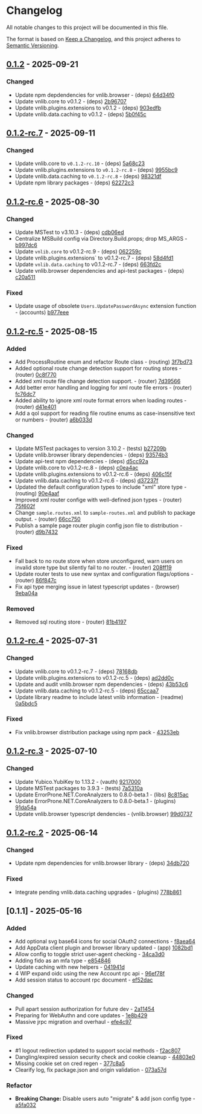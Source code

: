 # Changelog

All notable changes to this project will be documented in this file.

The format is based on [Keep a Changelog](https://keepachangelog.com/en/1.0.0/),
and this project adheres to [Semantic Versioning](https://semver.org/spec/v2.0.0.html).

## [0.1.2] - 2025-09-21

### Changed

- Update npm depdendencies for vnlib.browser - (deps) [64d34f0](https://git.vaughnnugent.com/cgit/vnuge/plugins-essentials.git/commit/?id=64d34f02d55803dc6e019f3fe5998ab327b0f84d)
- Update vnlib.core to v0.1.2 - (deps) [2b96707](https://git.vaughnnugent.com/cgit/vnuge/plugins-essentials.git/commit/?id=2b9670749624610708303053011dad66dfdde3d2)
- Update vnlib.plugins.extensions to v0.1.2 - (deps) [903edfb](https://git.vaughnnugent.com/cgit/vnuge/plugins-essentials.git/commit/?id=903edfba877a049452cb6fccbbf2fb3e5da8d60a)
- Update vnlib.data.caching to v0.1.2 - (deps) [5b0f45c](https://git.vaughnnugent.com/cgit/vnuge/plugins-essentials.git/commit/?id=5b0f45c6c56e588a9910ebbc51bf5e8c3a163e42)

## [0.1.2-rc.7] - 2025-09-11

### Changed

- Update vnlib.core to `v0.1.2-rc.10` - (deps) [5a68c23](https://git.vaughnnugent.com/cgit/vnuge/plugins-essentials.git/commit/?id=5a68c236115c69debb3357f2279d8d781d02dfe5)
- Update vnlib.plugins.extensions to `v0.1.2-rc.8` - (deps) [9955bc9](https://git.vaughnnugent.com/cgit/vnuge/plugins-essentials.git/commit/?id=9955bc9e6287181a64f055387907f905bcfcc3b3)
- Update vnlib.data.caching to `v0.1.2-rc.8` - (deps) [98321df](https://git.vaughnnugent.com/cgit/vnuge/plugins-essentials.git/commit/?id=98321dfa70c159c5b5f048c9578e911025d44f33)
- Update npm library packages - (deps) [62272c3](https://git.vaughnnugent.com/cgit/vnuge/plugins-essentials.git/commit/?id=62272c3b5b2a13b8fb91537f533ec9740f2c7852)

## [0.1.2-rc.6] - 2025-08-30

### Changed

- Update MSTest to v3.10.3 - (deps) [cdb06ed](https://git.vaughnnugent.com/cgit/vnuge/plugins-essentials.git/commit/?id=cdb06edd842d736e9c3848e57b66fcca24e2283c)
- Centralize MSBuild config via Directory.Build.props; drop MS_ARGS - [b997dc6](https://git.vaughnnugent.com/cgit/vnuge/plugins-essentials.git/commit/?id=b997dc68dd5e1af1cb99d527e069b7cb01eb1790)
- Update `vnlib.core` to v0.1.2-rc.9 - (deps) [062259c](https://git.vaughnnugent.com/cgit/vnuge/plugins-essentials.git/commit/?id=062259c1a71fea2eac10d11b84f9283e00eb6350)
- Update vnlib.plugins.extensions` to v0.1.2-rc.7 - (deps) [58d4fd1](https://git.vaughnnugent.com/cgit/vnuge/plugins-essentials.git/commit/?id=58d4fd1a1a2ef54746c5a8232d101c2bfddc581c)
- Update `vnlib.data.caching` to v0.1.2-rc.7 - (deps) [663fd2c](https://git.vaughnnugent.com/cgit/vnuge/plugins-essentials.git/commit/?id=663fd2c94909d61af0d93e526df4504262f68646)
- Update vnlib.browser dependencies and api-test packages - (deps) [c20a511](https://git.vaughnnugent.com/cgit/vnuge/plugins-essentials.git/commit/?id=c20a511e046e47ccf314ed8888dec00b8265e1d7)

### Fixed

- Update usage of obsolete `Users.UpdatePasswordAsync` extension function - (accounts) [b977eee](https://git.vaughnnugent.com/cgit/vnuge/plugins-essentials.git/commit/?id=b977eee50c55024314a3e5952f96c8413424d499)

## [0.1.2-rc.5] - 2025-08-15

### Added

- Add ProcessRoutine enum and refactor Route class - (routing) [3f7bd73](https://git.vaughnnugent.com/cgit/vnuge/plugins-essentials.git/commit/?id=3f7bd73129dbe8953af6bf8eb151423c946f361e)
- Added optional route change detection support for routing stores - (router) [0c8f770](https://git.vaughnnugent.com/cgit/vnuge/plugins-essentials.git/commit/?id=0c8f7706ed8c72109111c8b7c0f73c83ab89154b)
- Added xml route file change detection support. - (router) [7d39566](https://git.vaughnnugent.com/cgit/vnuge/plugins-essentials.git/commit/?id=7d395665ecbfe70d65addd37703ad89ce08d70c8)
- Add better error handling and logging for xml route file errors - (router) [fc76dc7](https://git.vaughnnugent.com/cgit/vnuge/plugins-essentials.git/commit/?id=fc76dc700fd218bee72a12f9c28c7e83243f9204)
- Added ability to ignore xml route format errors when loading routes - (router) [d41e401](https://git.vaughnnugent.com/cgit/vnuge/plugins-essentials.git/commit/?id=d41e40151162f08d79d054cdafff02901d211cf5)
- Add a qol support for reading file routine enums as case-insensitive text or numbers - (router) [a6b033d](https://git.vaughnnugent.com/cgit/vnuge/plugins-essentials.git/commit/?id=a6b033db66a8983976f6c06699384dcf5e1622a0)

### Changed

- Update MSTest packages to version 3.10.2 - (tests) [b27209b](https://git.vaughnnugent.com/cgit/vnuge/plugins-essentials.git/commit/?id=b27209b32a8b99a889365057ac22bef5813a397a)
- Update vnlib.browser library dependencies - (deps) [93574b3](https://git.vaughnnugent.com/cgit/vnuge/plugins-essentials.git/commit/?id=93574b3e71fdd18f5fb2ea33f458fd219a806115)
- Update api-test npm dependencies - (deps) [d5cc92a](https://git.vaughnnugent.com/cgit/vnuge/plugins-essentials.git/commit/?id=d5cc92a5518d49e63be3941960cab2c4bf0e5912)
- Update vnlib.core to v0.1.2-rc.8 - (deps) [c0ea4ac](https://git.vaughnnugent.com/cgit/vnuge/plugins-essentials.git/commit/?id=c0ea4ac884113d9de6d929dc04a032978260a8a2)
- Update vnlib.plugins.extensions to v0.1.2-rc.6 - (deps) [406c15f](https://git.vaughnnugent.com/cgit/vnuge/plugins-essentials.git/commit/?id=406c15fa50b07bc1575802f2fee22845901a1192)
- Update vnlib.data.caching to v0.1.2-rc.6 - (deps) [d37237f](https://git.vaughnnugent.com/cgit/vnuge/plugins-essentials.git/commit/?id=d37237f8bbfbac5f64fd88dc486567e527a47b5c)
- Updated the default configuration types to include "xml" store type - (routing) [90e4aaf](https://git.vaughnnugent.com/cgit/vnuge/plugins-essentials.git/commit/?id=90e4aafd91b52f7a2073e3ea4dbd6c6add8a402f)
- Improved xml router confige with well-defined json types - (router) [75f602f](https://git.vaughnnugent.com/cgit/vnuge/plugins-essentials.git/commit/?id=75f602f7e255c2db42d8a8e7e59e4ce08710eda2)
- Change `sample.routes.xml` to `sample-routes.xml` and publish to package output. - (router) [66cc750](https://git.vaughnnugent.com/cgit/vnuge/plugins-essentials.git/commit/?id=66cc75073f463351ed774078c087048f89e3e861)
- Publish a sample page router plugin config json file to distribution - (router) [d9b7432](https://git.vaughnnugent.com/cgit/vnuge/plugins-essentials.git/commit/?id=d9b74321eb58ce08eae1023d215aeb0ad9078a6f)

### Fixed

- Fall back to no route store when store unconfigured, warn users on invalid store type but silently fail to no router. - (router) [208ff19](https://git.vaughnnugent.com/cgit/vnuge/plugins-essentials.git/commit/?id=208ff19ff964cd643ddb946af32e35a2d397daeb)
- Update router tests to use new syntax and configuration flags/options - (router) [86f847c](https://git.vaughnnugent.com/cgit/vnuge/plugins-essentials.git/commit/?id=86f847c2a6c85de9de133fd2f40d1311e444a386)
- Fix api type merging issue in latest typescript updates - (browser) [9eba04a](https://git.vaughnnugent.com/cgit/vnuge/plugins-essentials.git/commit/?id=9eba04aa0f4a3b942b19245da8c0cef854e0042e)

### Removed

- Removed sql routing store - (router) [81b4197](https://git.vaughnnugent.com/cgit/vnuge/plugins-essentials.git/commit/?id=81b419716035d4b2c5ea0d84da0397112a08bb97)

## [0.1.2-rc.4] - 2025-07-31

### Changed

- Update vnlib.core to v0.1.2-rc.7 - (deps) [78168db](https://git.vaughnnugent.com/cgit/vnuge/plugins-essentials.git/commit/?id=78168db2126e1389ea4348b5f38d00e5b0156e2e)
- Update vnlib.plugins.extensions to v0.1.2-rc.5 - (deps) [ad2dd0c](https://git.vaughnnugent.com/cgit/vnuge/plugins-essentials.git/commit/?id=ad2dd0c437b192577f84e526a5950a5ceb556e58)
- Update and audit vnlib.browser npm dependencies - (deps) [43b53c6](https://git.vaughnnugent.com/cgit/vnuge/plugins-essentials.git/commit/?id=43b53c6461ac0693fc526d66d3bfa299d2588c1b)
- Update vnlib.data.caching to v0.1.2-rc.5 - (deps) [65ccaa7](https://git.vaughnnugent.com/cgit/vnuge/plugins-essentials.git/commit/?id=65ccaa7cada215a17301699c4e0dce8d51a75cc1)
- Update library readme to include latest vnlib information - (readme) [0a5bdc5](https://git.vaughnnugent.com/cgit/vnuge/plugins-essentials.git/commit/?id=0a5bdc5a927a115e584a8aec80ca9fa73edf5b87)

### Fixed

- Fix vnlib.browser distribution package using npm pack - [43253eb](https://git.vaughnnugent.com/cgit/vnuge/plugins-essentials.git/commit/?id=43253ebc3ecd021c58d4dfc683c3f60d69fb5dbd)

## [0.1.2-rc.3] - 2025-07-10

### Changed

- Update Yubico.YubiKey to 1.13.2 - (vauth) [9217000](https://git.vaughnnugent.com/cgit/vnuge/plugins-essentials.git/commit/?id=9217000d95df240a3109eab2e5581235d2e55d53)
- Update MSTest packages to 3.9.3 - (tests) [7a5310a](https://git.vaughnnugent.com/cgit/vnuge/plugins-essentials.git/commit/?id=7a5310ae7e7f057531dbe96fe940d136adda836f)
- Update ErrorProne.NET.CoreAnalyzers to 0.8.0-beta.1 - (libs) [8c815ac](https://git.vaughnnugent.com/cgit/vnuge/plugins-essentials.git/commit/?id=8c815ac752c0bcfb6f7180eb5c74db06e3e7cf20)
- Update ErrorProne.NET.CoreAnalyzers to 0.8.0-beta.1 - (plugins) [91da54a](https://git.vaughnnugent.com/cgit/vnuge/plugins-essentials.git/commit/?id=91da54afbd2829ff6fd211209822224a2758435b)
- Update vnlib.browser typescript dendencies - (vnlib.browser) [99d0737](https://git.vaughnnugent.com/cgit/vnuge/plugins-essentials.git/commit/?id=99d0737511cec4a4e16d8270f6fd181fa2a25b4d)

## [0.1.2-rc.2] - 2025-06-14

### Changed

- Update npm dependencies for vnlib.browser library - (deps) [34db720](https://git.vaughnnugent.com/cgit/vnuge/plugins-essentials.git/commit/?id=34db72020fe3e0f137a047679c00ad8989edb1e0)

### Fixed

- Integrate pending vnlib.data.caching upgrades - (plugins) [778b861](https://git.vaughnnugent.com/cgit/vnuge/plugins-essentials.git/commit/?id=778b861b00ebb54a519592f5686644aaeda46848)

## [0.1.1] - 2025-05-16

### Added

- Add optional svg base64 icons for social OAuth2 connections - [f8aea64](https://git.vaughnnugent.com/cgit/vnuge/plugins-essentials.git/commit/?id=f8aea6453ddb2d56c1ce2ecb6a9e67d1af523c2e)
- Add AppData client plugin and browser library updated - (app) [1082bd1](https://git.vaughnnugent.com/cgit/vnuge/plugins-essentials.git/commit/?id=1082bd146549a1aff47877bcd28e6be1ce0ef5e9)
- Allow config to toggle strict user-agent checking - [34ca3d0](https://git.vaughnnugent.com/cgit/vnuge/plugins-essentials.git/commit/?id=34ca3d09a96fb615d00e14abb4a70fe787fe1965)
- Adding fido as an mfa type - [e854846](https://git.vaughnnugent.com/cgit/vnuge/plugins-essentials.git/commit/?id=e8548467d945ccb286da595a02c816abb596439d)
- Update caching with new helpers - [041941d](https://git.vaughnnugent.com/cgit/vnuge/plugins-essentials.git/commit/?id=041941d85e5088837dc419d9ff1f1c9b70d41cbf)
- 4 WIP expand oidc using the new Account rpc api - [96ef78f](https://git.vaughnnugent.com/cgit/vnuge/plugins-essentials.git/commit/?id=96ef78f3e104aff698dde17e8622d7905501c17f)
- Add session status to account rpc document - [ef52dac](https://git.vaughnnugent.com/cgit/vnuge/plugins-essentials.git/commit/?id=ef52dac52b94a86a5fac34f2664c53a887a7c109)

### Changed

- Pull apart session authorization for future dev - [2a11454](https://git.vaughnnugent.com/cgit/vnuge/plugins-essentials.git/commit/?id=2a114541a3bfddae887adaa98c1ed326b125d511)
- Preparing for WebAuthn and core updates - [1e8b429](https://git.vaughnnugent.com/cgit/vnuge/plugins-essentials.git/commit/?id=1e8b4296d3a2093dbddcfd8479f162d077606f71)
- Massive jrpc migration and overhaul - [efe4c97](https://git.vaughnnugent.com/cgit/vnuge/plugins-essentials.git/commit/?id=efe4c97b19e3bf682a8067814ce2af5626fa6bb4)

### Fixed

- #1 logout redirection updated to support social methods - [f2ac807](https://git.vaughnnugent.com/cgit/vnuge/plugins-essentials.git/commit/?id=f2ac807486a00db4ba8486133d567e392f0fe98a)
- Dangling/expired session security check and cookie cleanup - [44803e0](https://git.vaughnnugent.com/cgit/vnuge/plugins-essentials.git/commit/?id=44803e06d1aa45496c04127930aa8897272d42f6)
- Missing cookie set on cred regen - [377c8a5](https://git.vaughnnugent.com/cgit/vnuge/plugins-essentials.git/commit/?id=377c8a5f8bb272eff5089094f5b764eb043b728f)
- Clearify log, fix package.json and origin validation - [073a57d](https://git.vaughnnugent.com/cgit/vnuge/plugins-essentials.git/commit/?id=073a57dcfc613e329548602365103bb17e93605a)

### Refactor

- **Breaking Change:** Disable users auto "migrate" & add json config type - [a5fa032](https://git.vaughnnugent.com/cgit/vnuge/plugins-essentials.git/commit/?id=a5fa032810c4f5e4afde43cea157e28fa1547561)

[0.1.2]: https://git.vaughnnugent.com/cgit/vnuge/plugins-essentials.git/diff?id=v0.1.2&id2=v0.1.2-rc.7
[0.1.2-rc.7]: https://git.vaughnnugent.com/cgit/vnuge/plugins-essentials.git/diff?id=v0.1.2-rc.7&id2=v0.1.2-rc.6
[0.1.2-rc.6]: https://git.vaughnnugent.com/cgit/vnuge/plugins-essentials.git/diff?id=v0.1.2-rc.6&id2=v0.1.2-rc.5
[0.1.2-rc.5]: https://git.vaughnnugent.com/cgit/vnuge/plugins-essentials.git/diff?id=v0.1.2-rc.5&id2=v0.1.2-rc.4
[0.1.2-rc.4]: https://git.vaughnnugent.com/cgit/vnuge/plugins-essentials.git/diff?id=v0.1.2-rc.4&id2=v0.1.2-rc.3
[0.1.2-rc.3]: https://git.vaughnnugent.com/cgit/vnuge/plugins-essentials.git/diff?id=v0.1.2-rc.3&id2=v0.1.2-rc.2
[0.1.2-rc.2]: https://git.vaughnnugent.com/cgit/vnuge/plugins-essentials.git/diff?id=v0.1.2-rc.2&id2=v0.1.1

<!-- generated by git-cliff -->
